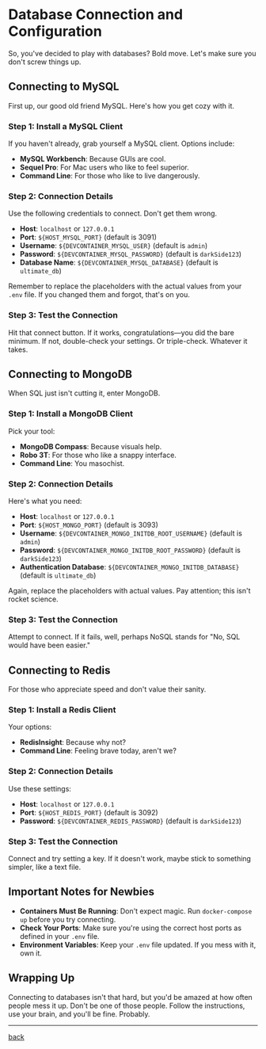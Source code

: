 # Database Connection and Configuration

So, you've decided to play with databases? Bold move. Let's make sure you don't screw things up.

## Connecting to MySQL

First up, our good old friend MySQL. Here's how you get cozy with it.

### Step 1: Install a MySQL Client

If you haven't already, grab yourself a MySQL client. Options include:

- **MySQL Workbench**: Because GUIs are cool.
- **Sequel Pro**: For Mac users who like to feel superior.
- **Command Line**: For those who like to live dangerously.

### Step 2: Connection Details

Use the following credentials to connect. Don't get them wrong.

- **Host**: `localhost` or `127.0.0.1`
- **Port**: `${HOST_MYSQL_PORT}` (default is 3091)
- **Username**: `${DEVCONTAINER_MYSQL_USER}` (default is `admin`)
- **Password**: `${DEVCONTAINER_MYSQL_PASSWORD}` (default is `darkSide123`)
- **Database Name**: `${DEVCONTAINER_MYSQL_DATABASE}` (default is `ultimate_db`)

Remember to replace the placeholders with the actual values from your `.env` file. If you changed them and forgot, that's on you.

### Step 3: Test the Connection

Hit that connect button. If it works, congratulations—you did the bare minimum. If not, double-check your settings. Or triple-check. Whatever it takes.

## Connecting to MongoDB

When SQL just isn't cutting it, enter MongoDB.

### Step 1: Install a MongoDB Client

Pick your tool:

- **MongoDB Compass**: Because visuals help.
- **Robo 3T**: For those who like a snappy interface.
- **Command Line**: You masochist.

### Step 2: Connection Details

Here's what you need:

- **Host**: `localhost` or `127.0.0.1`
- **Port**: `${HOST_MONGO_PORT}` (default is 3093)
- **Username**: `${DEVCONTAINER_MONGO_INITDB_ROOT_USERNAME}` (default is `admin`)
- **Password**: `${DEVCONTAINER_MONGO_INITDB_ROOT_PASSWORD}` (default is `darkSide123`)
- **Authentication Database**: `${DEVCONTAINER_MONGO_INITDB_DATABASE}` (default is `ultimate_db`)

Again, replace the placeholders with actual values. Pay attention; this isn't rocket science.

### Step 3: Test the Connection

Attempt to connect. If it fails, well, perhaps NoSQL stands for "No, SQL would have been easier."

## Connecting to Redis

For those who appreciate speed and don't value their sanity.

### Step 1: Install a Redis Client

Your options:

- **RedisInsight**: Because why not?
- **Command Line**: Feeling brave today, aren't we?

### Step 2: Connection Details

Use these settings:

- **Host**: `localhost` or `127.0.0.1`
- **Port**: `${HOST_REDIS_PORT}` (default is 3092)
- **Password**: `${DEVCONTAINER_REDIS_PASSWORD}` (default is `darkSide123`)

### Step 3: Test the Connection

Connect and try setting a key. If it doesn't work, maybe stick to something simpler, like a text file.

## Important Notes for Newbies

- **Containers Must Be Running**: Don't expect magic. Run `docker-compose up` before you try connecting.
- **Check Your Ports**: Make sure you're using the correct host ports as defined in your `.env` file.
- **Environment Variables**: Keep your `.env` file updated. If you mess with it, own it.

## Wrapping Up

Connecting to databases isn't that hard, but you'd be amazed at how often people mess it up. Don't be one of those people. Follow the instructions, use your brain, and you'll be fine. Probably.

---

[back](table-of-contents.md)
